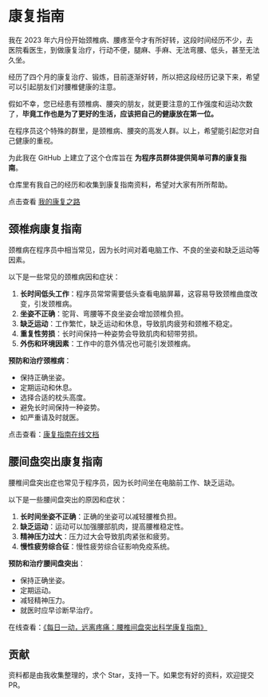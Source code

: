 # 康复指南

我在 2023 年六月份开始颈椎病、腰疼至今才有所好转，这段时间经历不少，去医院看医生，到做康复治疗，行动不便，腿麻、手麻、无法弯腰、低头，甚至无法久坐。

经历了四个月的康复治疗、锻炼，目前逐渐好转，所以把这段经历记录下来，希望可以引起朋友们对腰椎健康的注意。

假如不幸，您已经患有颈椎病、腰突的朋友，就更要注意的工作强度和运动次数了，**毕竟工作也是为了更好的生活，应该把自己的健康放在第一位。**

在程序员这个特殊的群里，是颈椎病、腰突的高发人群。以上，希望能引起您对自己健康的重视。

为此我在 GitHub 上建立了这个仓库旨在 **为程序员群体提供简单可靠的康复指南**。

仓库里有我自己的经历和收集到康复指南资料，希望对大家有所所帮助。

点击查看 [我的康复之路](./北漂五年程序员｜颈椎病腰突康复指南.md)

## 颈椎病康复指南

颈椎病在程序员中相当常见，因为长时间对着电脑工作、不良的坐姿和缺乏运动等因素。

以下是一些常见的颈椎病因和症状：

1. **长时间低头工作**：程序员常常需要低头查看电脑屏幕，这容易导致颈椎曲度改变，引发颈椎病。
2. **坐姿不正确**：驼背、弯腰等不良坐姿会增加颈椎负担。
3. **缺乏运动**：工作繁忙，缺乏运动和休息，导致肌肉疲劳和颈椎不稳定。
4. **重复性劳损**：长时间保持一种姿势会导致肌肉和韧带劳损。
5. **外伤和环境因素**：工作中的意外情况也可能引发颈椎病。

**预防和治疗颈椎病**：

- 保持正确坐姿。
- 定期运动和休息。
- 选择合适的枕头高度。
- 避免长时间保持一种姿势。
- 如严重请及时就医。

点击查看：[康复指南在线文档](https://www.zhangningle.top/RehabilitationGuide/%E9%A2%88%E6%A4%8E%E7%97%85%E5%BA%B7%E5%A4%8D%E6%8C%87%E5%8D%97/%E9%A2%88%E6%A4%8E%E5%BA%B7%E5%A4%8D%E6%8C%87%E5%8D%97.pdf)

## 腰间盘突出康复指南

腰椎间盘突出症也常见于程序员，因为长时间坐在电脑前工作、缺乏运动。

以下是一些腰间盘突出的原因和症状：

1. **长时间坐姿不正确**：正确的坐姿可以减轻腰椎负担。
2. **缺乏运动**：运动可以加强腰部肌肉，提高腰椎稳定性。
3. **精神压力过大**：压力过大会导致肌肉紧张和疲劳。
4. **慢性疲劳综合征**：慢性疲劳综合征影响免疫系统。

**预防和治疗腰间盘突出**：

- 保持正确坐姿。
- 定期运动。
- 减轻精神压力。
- 就医时应早诊断早治疗。

在线查看：[《每日一动，远离疼痛：腰椎间盘突出科学康复指南》](https://www.zhangningle.top/RehabilitationGuide/%E8%85%B0%E9%97%B4%E7%9B%98%E7%AA%81%E5%87%BA%E5%BA%B7%E5%A4%8D%E6%8C%87%E5%8D%97/%E6%AF%8F%E6%97%A5%E4%B8%80%E5%8A%A8%EF%BC%8C%E8%BF%9C%E7%A6%BB%E7%96%BC%E7%97%9B%EF%BC%9A%E8%85%B0%E6%A4%8E%E9%97%B4%E7%9B%98%E7%AA%81%E5%87%BA%E7%A7%91%E5%AD%A6%E5%BA%B7%E5%A4%8D%E6%8C%87%E5%8D%97_%E7%BD%97%E7%82%9C%E6%A8%91.pdf)

## 贡献

资料都是由我收集整理的，求个 Star，支持一下。如果您有好的资料，欢迎提交 PR。
